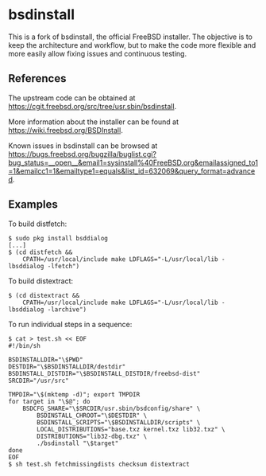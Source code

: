 bsdinstall
==========

This is a fork of bsdinstall, the official FreeBSD installer. The objective is
to keep the architecture and workflow, but to make the code more flexible and
more easily allow fixing issues and continuous testing.

References
----------

The upstream code can be obtained at
<https://cgit.freebsd.org/src/tree/usr.sbin/bsdinstall>.

More information about the installer can be found at
<https://wiki.freebsd.org/BSDInstall>.

Known issues in bsdinstall can be browsed at
<https://bugs.freebsd.org/bugzilla/buglist.cgi?bug_status=__open__&email1=sysinstall%40FreeBSD.org&emailassigned_to1=1&emailcc1=1&emailtype1=equals&list_id=632069&query_format=advanced>.

Examples
--------

To build distfetch:

```shell-session
$ sudo pkg install bsddialog
[...]
$ (cd distfetch &&
	CPATH=/usr/local/include make LDFLAGS="-L/usr/local/lib -lbsddialog -lfetch")
```

To build distextract:

```shell-session
$ (cd distextract &&
    CPATH=/usr/local/include make LDFLAGS="-L/usr/local/lib -lbsddialog -larchive")
```

To run individual steps in a sequence:

```shell-session
$ cat > test.sh << EOF
#!/bin/sh

BSDINSTALLDIR="\$PWD"
DESTDIR="\$BSDINSTALLDIR/destdir"
BSDINSTALL_DISTDIR="\$BSDINSTALL_DISTDIR/freebsd-dist"
SRCDIR="/usr/src"

TMPDIR="\$(mktemp -d)"; export TMPDIR
for target in "\$@"; do
	BSDCFG_SHARE="\$SRCDIR/usr.sbin/bsdconfig/share" \
		BSDINSTALL_CHROOT="\$DESTDIR" \
		BSDINSTALL_SCRIPTS="\$BSDINSTALLDIR/scripts" \
		LOCAL_DISTRIBUTIONS="base.txz kernel.txz lib32.txz" \
		DISTRIBUTIONS="lib32-dbg.txz" \
		./bsdinstall "\$target"
done
EOF
$ sh test.sh fetchmissingdists checksum distextract
```

